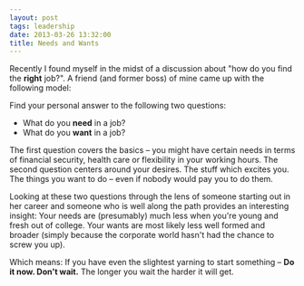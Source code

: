 ```yaml
---
layout: post
tags: leadership
date: 2013-03-26 13:32:00
title: Needs and Wants
---
```

Recently I found myself in the midst of a discussion about "how do you find the **right** job?". A friend (and former boss) of mine came up with the following model:

Find your personal answer to the following two questions:

- What do you **need** in a job?
- What do you **want** in a job?

The first question covers the basics – you might have certain needs in terms of financial security, health care or flexibility in your working hours. The second question centers around your desires. The stuff which excites you. The things you want to do – even if nobody would pay you to do them.

Looking at these two questions through the lens of someone starting out in her career and someone who is well along the path provides an interesting insight: Your needs are (presumably) much less when you're young and fresh out of college. Your wants are most likely less well formed and broader (simply because the corporate world hasn't had the chance to screw you up).

Which means: If you have even the slightest yarning to start something – **Do it now. Don't wait.** The longer you wait the harder it will get.